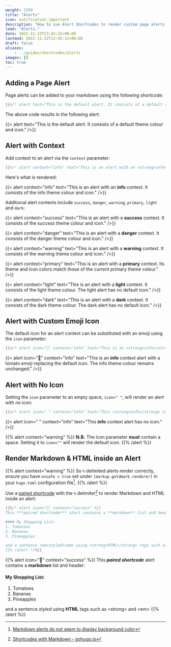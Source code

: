 ```yaml
---
weight: 1350
title: "Alerts"
icon: notification_important
description: "How to use Alert Shortcodes to render custom page alerts in markdown."
lead: "Alerts."
date: 2022-11-22T13:42:31+00:00
lastmod: 2022-11-22T13:42:31+00:00
draft: false
aliases:
    - ../guides/shortcodes/alerts
images: []
toc: true
---
```


## Adding a Page Alert

Page alerts can be added to your markdown using the following shortcode:

```go
{{</* alert text="This is the default alert. It consists of a default theme colour and icon." /*/>}}
```

The above code results in the following alert:

{{< alert text="This is the default alert. It consists of a default theme colour and icon." />}}

## Alert with Context

Add context to an alert via the `context` parameter:

```go
{{</* alert context="info" text="This is an alert with an <strong>info</strong> context. It consists of the info theme colour and icon." /*/>}}
```

Here's what is rendered:

{{< alert context="info" text="This is an alert with an <strong>info</strong> context. It consists of the info theme colour and icon." />}}

Additional alert contexts include `success`, `danger`, `warning`, `primary`, `light` and `dark`:

{{< alert context="success" text="This is an alert with a <strong>success</strong> context. It consists of the success theme colour and icon." />}}

{{< alert context="danger" text="This is an alert with a <strong>danger</strong> context. It consists of the danger theme colour and icon." />}}

{{< alert context="warning" text="This is an alert with a <strong>warning</strong> context. It consists of the warning theme colour and icon." />}}

{{< alert context="primary" text="This is an alert with a <strong>primary</strong> context. Its theme and icon colors match those of the current primary theme colour." />}}

{{< alert context="light" text="This is an alert with a <strong>light</strong> context. It consists of the light theme colour. The light alert has no default icon." />}}

{{< alert context="dark" text="This is an alert with a <strong>dark</strong> context. It consists of the dark theme colour. The dark alert has no default icon." />}}

## Alert with Custom Emoji Icon

The default icon for an alert context can be substituted with an emoji using the `icon` parameter:

```go
{{</* alert icon="🍅" context="info" text="This is an <strong>info</strong> context alert with a tomato emoji replacing the default icon. The info theme colour remains unchanged." /*/>}}
```

{{< alert icon="🍅" context="info" text="This is an <strong>info</strong> context alert with a tomato emoji replacing the default icon. The info theme colour remains unchanged." />}}

## Alert with No Icon

Setting the `icon` parameter to an empty space, `icon=" "`, will render an alert with no icon:

```go
{{</* alert icon=" " context="info" text="This <strong>info</strong> context alert has no icon." /*/>}}
```

{{< alert icon=" " context="info" text="This <strong>info</strong> context alert has no icon." />}}

{{% alert context="warning" %}}
**N.B.** The icon parameter **must** contain a space. Setting it to `icon=""` will render the default icon.
{{% /alert %}}

## Render Markdown & HTML inside an Alert

{{% alert context="warning" %}}
So `%` delimited alerts render correctly, ensure you have `unsafe = true` set under `[markup.goldmark.renderer]` in your `hugo.toml` configuration file[^1].
{{% /alert %}}

Use a [paired shortcode](https://gohugo.io/content-management/shortcodes/) with the `%` delimiter[^2] to render Markdown and HTML inside an alert:

```go
{{%/* alert icon="🛒" context="success" %}}
This ***paired shortcode*** alert contains a **markdown** list and header:

#### My Shopping List:
1. Tomatoes
2. Bananas
3. Pineapples

and a sentence <em>styled</em> using <strong>HTML</strong> tags such as \<strong\> and \<em\>
{{% /alert */%}}
```

{{% alert icon="🛒" context="success" %}}
This ***paired shortcode*** alert contains a **markdown** list and header:

#### My Shopping List:
1. Tomatoes
2. Bananas
3. Pineapples

and a sentence <em>styled</em> using <strong>HTML</strong> tags such as \<strong\> and \<em\>
{{% /alert %}}

[^1]: [Markdown alerts do not seem to display background color](https://github.com/colinwilson/lotusdocs/issues/49#issuecomment-1701170810)
[^2]: [Shortcodes with Markdown - gohugo.io](https://gohugo.io/content-management/shortcodes/#shortcodes-with-markdown)